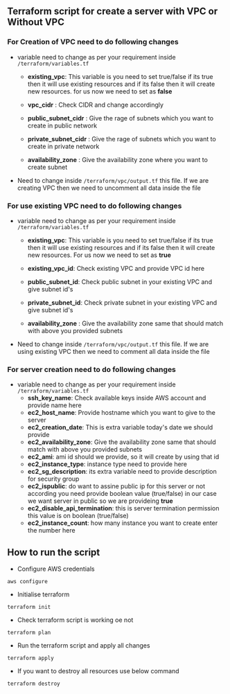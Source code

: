 ## Terraform script for create a server with VPC or Without VPC

### For Creation of VPC need to do following changes

- variable need to change as per your requirement inside `/terraform/variables.tf`

    -   **existing_vpc**: This variable is you need to set true/false if its true then it will use existing resources and if its false then it will create new resources. for us now we need to set as **false**
    
    -   **vpc_cidr** : Check CIDR and change accordingly
    
    -   **public_subnet_cidr** : Give the rage of subnets which you want to create in public network

    -   **private_subnet_cidr** :  Give the rage of subnets which you want to create in private network

    -   **availability_zone** : Give the availability zone where you want to create subnet 

- Need to change inside `/terraform/vpc/output.tf` this file. If we are creating VPC then we need to uncomment all data inside the file

### For use existing VPC need to do following changes
- variable need to change as per your requirement inside `/terraform/variables.tf`

    -   **existing_vpc**: This variable is you need to set true/false if its true then it will use existing resources and if its false then it will create new resources. For us now we need to set as **true**

    -   **existing_vpc_id**: Check existing VPC and provide VPC id here

    -   **public_subnet_id**: Check public subnet in your existing VPC and give subnet id's

    -   **private_subnet_id**: Check private subnet in your existing VPC and give subnet id's

    -   **availability_zone** : Give the availability zone same that should match with above you provided subnets  

- Need to change inside `/terraform/vpc/output.tf` this file. If we are using existing VPC then we need to comment all data inside the file

### For server creation need to do following changes

- variable need to change as per your requirement inside `/terraform/variables.tf`
  - **ssh_key_name**: Check available keys inside AWS account and provide name here
  - **ec2_host_name**: Provide hostname which you want to give to the server
  - **ec2_creation_date**: This is extra variable today's date we should provide
  - **ec2_availability_zone**: Give the availability zone same that should match with above you provided subnets 
  - **ec2_ami**: ami id should we provide, so it will create by using that id
  - **ec2_instance_type**: instance type need to provide here 
  - **ec2_sg_description**: its extra variable need to provide description for security group 
  - **ec2_ispublic**: do want to assine public ip for this server or not according you need provide boolean value (true/false) in our case we want server in public so we are provideing **true**
  - **ec2_disable_api_termination**: this is server termination permission this value is on boolean (true/false) 
  - **ec2_instance_count**: how many instance you want to create enter the number here 

## How to run the script 
- Configure AWS credentials 
```shell
aws configure
```
- Initialise terraform 
```shell
terraform init
```
- Check terraform script is working oe not
```shell
terraform plan
```
- Run the terraform script and apply all changes
```shell
terraform apply
```
- If you want to destroy all resources use below command
```shell
terraform destroy
```